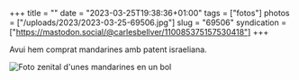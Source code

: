 +++
title = ""
date = "2023-03-25T19:38:36+01:00"
tags = ["fotos"]
photos = ["/uploads/2023/2023-03-25-69506.jpg"]
slug = "69506"
syndication = ["https://mastodon.social/@carlesbellver/110085375157530418"]
+++

Avui hem comprat mandarines amb patent israeliana.

<img alt="Foto zenital d'unes mandarines en un bol" src="/uploads/2023/2023-03-25-69506.jpg">
